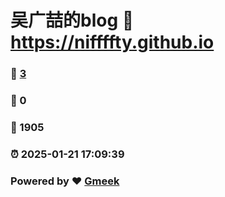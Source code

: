 # 吴广喆的blog :link: https://niffffty.github.io 
### :page_facing_up: [3](https://niffffty.github.io/tag.html) 
### :speech_balloon: 0 
### :hibiscus: 1905 
### :alarm_clock: 2025-01-21 17:09:39 
### Powered by :heart: [Gmeek](https://github.com/Meekdai/Gmeek)
